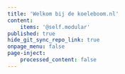 ```yaml
---
title: 'Welkom bij de koeleboom.nl'
content:
    items: '@self.modular'
published: true
hide_git_sync_repo_link: true
onpage_menu: false
page-inject:
    processed_content: false
---
```


